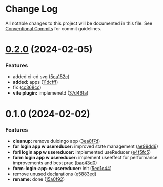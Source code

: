 # Change Log

All notable changes to this project will be documented in this file.
See [Conventional Commits](https://conventionalcommits.org) for commit guidelines.

# [0.2.0](https://github.com/paulAlexSerban/wbk--mern-playground/compare/@wbk--mern-playground/form-login-app-w-usereducer@0.1.0...@wbk--mern-playground/form-login-app-w-usereducer@0.2.0) (2024-02-05)

### Features

-   added ci-cd svg ([5ca152c](https://github.com/paulAlexSerban/wbk--mern-playground/commit/5ca152cfa6dc2b1548b7c2ed48d33d5debae9db7))
-   **added:** apps ([11dcfff](https://github.com/paulAlexSerban/wbk--mern-playground/commit/11dcfffcaab37b030fe7a13b728a76141978fa40))
-   fix ([cc368cc](https://github.com/paulAlexSerban/wbk--mern-playground/commit/cc368cc5b544cbb8c155359397154df97c467241))
-   **vite plugin:** implemenetd ([37d46fa](https://github.com/paulAlexSerban/wbk--mern-playground/commit/37d46fa94fb78ec7126690f942429a51d9ed511e))

# 0.1.0 (2024-02-02)

### Features

-   **cleanup:** remove duloingo app ([3ea8f7d](https://github.com/paulAlexSerban/wbk--mern-playground/commit/3ea8f7d47da9759c9ea8f62599a8aa4250b38c3c))
-   **for login app w usereducer:** improved state management ([ae99dd6](https://github.com/paulAlexSerban/wbk--mern-playground/commit/ae99dd660b6225c0e362c6814bf6df7d45259fab))
-   **forl login app w usereducer:** implemented useReducer ([e4f5fc5](https://github.com/paulAlexSerban/wbk--mern-playground/commit/e4f5fc5a5214e4c647a3878ed45e6e3b199e33e9))
-   **form login app w usereducer:** implement useeffect for performance improvements and best prac ([bac43d0](https://github.com/paulAlexSerban/wbk--mern-playground/commit/bac43d0eb5bea071580e0c531f09e3090b51e233))
-   **form-login-app-w-usereducer:** init ([5ed1c44](https://github.com/paulAlexSerban/wbk--mern-playground/commit/5ed1c4450998cd1f7afd26b198e565ce57640e3d))
-   remove unused declarations ([e5883ed](https://github.com/paulAlexSerban/wbk--mern-playground/commit/e5883ed7fd99461c0a39af9ea7ad9f9b7c5e9603))
-   **rename:** done ([15a0f92](https://github.com/paulAlexSerban/wbk--mern-playground/commit/15a0f92f47690da6021269d43d7489cb72cdc514))
